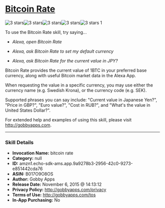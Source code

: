 # [Bitcoin Rate](http://alexa.amazon.com/#skills/amzn1.echo-sdk-ams.app.9a9278b3-2956-42c0-9273-e851442cda76)
![3 stars](../../images/ic_star_black_18dp_1x.png)![3 stars](../../images/ic_star_black_18dp_1x.png)![3 stars](../../images/ic_star_black_18dp_1x.png)![3 stars](../../images/ic_star_border_black_18dp_1x.png)![3 stars](../../images/ic_star_border_black_18dp_1x.png) 1

To use the Bitcoin Rate skill, try saying...

* *Alexa, open Bitcoin Rate*

* *Alexa, ask Bitcoin Rate to set my default currency*

* *Alexa, ask Bitcoin Rate for the current value in JPY?*

Bitcoin Rate provides the current value of 1BTC in your preferred base currency, along with useful Bitcoin market data in the Alexa App.

When requesting the value in a specific currency, you may use either the currency name (e.g. Swedish Krona), or the currency code (e.g. SEK).

Supported phrases you can say include: "Current value in Japanese Yen?", "Price in GBP?", "Euro value?", "Cost in RUB?", and "What's the value in United States Dollar?".

For extended help and examples of using this skill, please visit http://gobbyapps.com.

***

### Skill Details

* **Invocation Name:** bitcoin rate
* **Category:** null
* **ID:** amzn1.echo-sdk-ams.app.9a9278b3-2956-42c0-9273-e851442cda76
* **ASIN:** B017O9O8OS
* **Author:** Gobby Apps
* **Release Date:** November 6, 2015 @ 14:13:12
* **Privacy Policy:** http://gobbyapps.com/privacy
* **Terms of Use:** http://gobbyapps.com/tos
* **In-App Purchasing:** No
